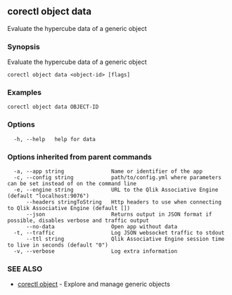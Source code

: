 ## corectl object data

Evaluate the hypercube data of a generic object

### Synopsis

Evaluate the hypercube data of a generic object

```
corectl object data <object-id> [flags]
```

### Examples

```
corectl object data OBJECT-ID
```

### Options

```
  -h, --help   help for data
```

### Options inherited from parent commands

```
  -a, --app string               Name or identifier of the app
  -c, --config string            path/to/config.yml where parameters can be set instead of on the command line
  -e, --engine string            URL to the Qlik Associative Engine (default "localhost:9076")
      --headers stringToString   Http headers to use when connecting to Qlik Associative Engine (default [])
      --json                     Returns output in JSON format if possible, disables verbose and traffic output
      --no-data                  Open app without data
  -t, --traffic                  Log JSON websocket traffic to stdout
      --ttl string               Qlik Associative Engine session time to live in seconds (default "0")
  -v, --verbose                  Log extra information
```

### SEE ALSO

* [corectl object](corectl_object.md)	 - Explore and manage generic objects


